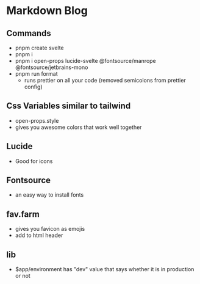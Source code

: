 # Markdown Blog

## Commands

- pnpm create svelte
- pnpm i
- pnpm i open-props lucide-svelte @fontsource/manrope @fontsource/jetbrains-mono
- pnpm run format
  - runs prettier on all your code (removed semicolons from prettier config)

## Css Variables similar to tailwind

- open-props.style
- gives you awesome colors that work well together

## Lucide

- Good for icons

## Fontsource

- an easy way to install fonts

## fav.farm

- gives you favicon as emojis
- add to html header

## lib

- $app/environment has "dev" value that says whether it is in production or not
